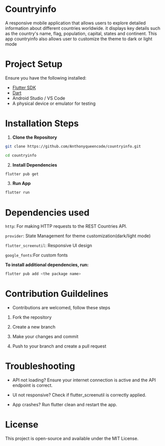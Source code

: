 # Countryinfo
A responsive mobile application that allows users to explore detailed information about different countries worldwide. it displays key details such as the country's name, flag, population, capital, states and continent. This app countryinfo also allows user to customize the theme to dark or light mode

# Project Setup


Ensure you have the following installed:

- [Flutter SDK](https://flutter.dev/docs/get-started/install)
- [Dart](https://dart.dev/get-dart)
- Android Studio / VS Code
- A physical device or emulator for testing
  
# Installation Steps

1.  **Clone the Repository**
   ```sh
   git clone https://github.com/Anthonyqueencode/countryinfo.git

   cd countryinfo
  ```

 2. **Install Dependencies**
   ```sh
   flutter pub get

   ```
 3.  **Run App**
   ```sh
   flutter run

   ```
# Dependencies used
`http`: For making HTTP requests to the REST Countries API.

`provider`:  State Management for theme customization(dark/light mode)

`flutter_screenutil`: Responsive UI design

 `google_fonts`:For custom fonts

  **To install additional dependencies, run:**
   ```sh
   flutter pub add <the package name>

   ```

# Contribution Guildelines
- Contributions are welcomed, follow these steps
1. Fork the repository
   
2. Create a new branch
   
3. Make your changes and commit
   
4. Push to your branch and create a pull request

# Troubleshooting
- API not loading? Ensure your internet connection is active and the API endpoint is correct.
  
- UI not responsive? Check if flutter_screenutil is correctly applied.
  
- App crashes? Run flutter clean and restart the app.

# License
This project is open-source and available under the MIT License.






